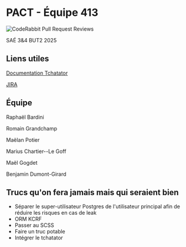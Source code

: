 # PACT - Équipe 413

![CodeRabbit Pull Request Reviews](https://img.shields.io/coderabbit/prs/github/5cover/413?utm_source=oss&utm_medium=github&utm_campaign=5cover%2F413&labelColor=171717&color=FF570A&link=https%3A%2F%2Fcoderabbit.ai&label=CodeRabbit+Reviews)

SAÉ 3&4 BUT2 2025

## Liens utiles

[Documentation Tchatator](https://5cover.github.io/413/)

[JIRA](https://bonjourceciestlenomdecesite.atlassian.net/jira/software/projects/C11/boards/34)

## Équipe

Raphaël Bardini

Romain Grandchamp

Maëlan Potier

Marius Chartier--Le Goff

Maël Gogdet

Benjamin Dumont-Girard

## Trucs qu'on fera jamais mais qui seraient bien

- Séparer le super-utilisateur Postgres de l'utilisateur principal afin de réduire les risques en cas de leak
- ORM KCRF
- Passer au SCSS
- Faire un truc potable
- Intégrer le tchatator
